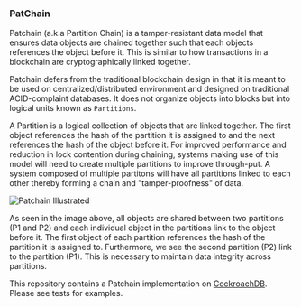 ### PatChain 

Patchain (a.k.a Partition Chain) is a tamper-resistant data model that ensures data objects are chained together such that each objects references the object before it. This is similar to how transactions in a blockchain are cryptographically linked together. 

Patchain defers from the traditional blockchain design in that it is meant to be used on centralized/distributed environment and designed on traditional ACID-complaint databases. It does not organize objects into blocks but into logical units known as `Partitions`.

A Partition is a logical collection of objects that are linked together. The first object references the hash of the partition it is assigned to and the next references the hash of the object before it. For improved performance and reduction in lock contention during chaining, systems making use of this model will need to create multiple partitions to improve through-put. A system composed of multiple partitons will have all partitions linked to each other thereby forming a chain and "tamper-proofness" of data. 

![Patchain Illustrated](https://storage.googleapis.com/krogan/patchain_img.png)

As seen in the image above, all objects are shared between two partitions (P1 and P2) and each individual object in the partitions link to the object before it. The first object of each partition references the hash of the partition it is assigned to. Furthermore, we see the second partition (P2) link to the partition (P1). This is necessary to maintain data integrity across partitions. 

This repository contains a Patchain implementation on [CockroachDB](https://www.cockroachlabs.com). Please see tests for examples.